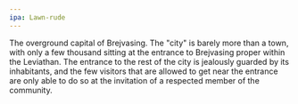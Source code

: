 ```yaml
---
ipa: Lawn-rude
---
```


The overground capital of Brejvasing. The "city" is barely more than a town, with only a few thousand sitting at the entrance to Brejvasing proper within the Leviathan. The entrance to the rest of the city is jealously guarded by its inhabitants, and the few visitors that are allowed to get near the entrance are only able to do so at the invitation of a respected member of the community.
